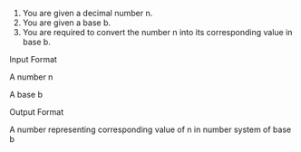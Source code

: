 1. You are given a decimal number n.
2. You are given a base b.
3. You are required to convert the number n into its corresponding value in base b.

Input Format

A number n

A base b

Output Format

A number representing corresponding value of n in number system of base b